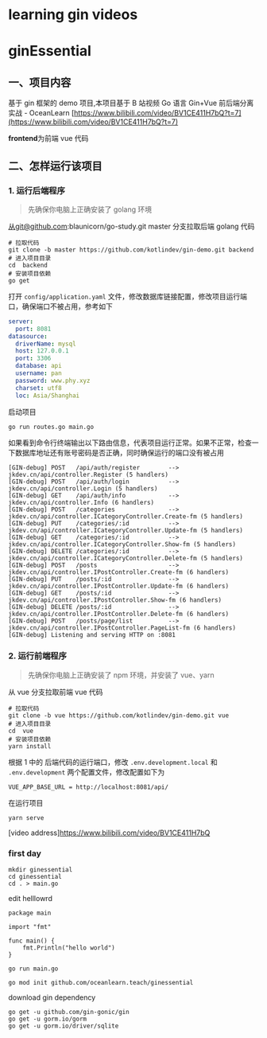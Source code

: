 # learning gin videos

# ginEssential

## 一、项目内容

基于 gin 框架的 demo 项目,本项目基于 B 站视频 Go 语言 Gin+Vue 前后端分离实战 - OceanLearn
[https://www.bilibili.com/video/BV1CE411H7bQ?t=7](https://www.bilibili.com/video/BV1CE411H7bQ?t=7)

**frontend**为前端 vue 代码

## 二、怎样运行该项目

### 1. 运行后端程序

> 先确保你电脑上正确安装了 golang 环境

从git@github.com:blaunicorn/go-study.git master 分支拉取后端 golang 代码

```shell
# 拉取代码
git clone -b master https://github.com/kotlindev/gin-demo.git backend
# 进入项目目录
cd  backend
# 安装项目依赖
go get
```

打开 `config/application.yaml` 文件，修改数据库链接配置，修改项目运行端口，确保端口不被占用，参考如下

```yaml
server:
  port: 8081
datasource:
  driverName: mysql
  host: 127.0.0.1
  port: 3306
  database: api
  username: pan
  password: www.phy.xyz
  charset: utf8
  loc: Asia/Shanghai
```

启动项目

```
go run routes.go main.go
```

如果看到命令行终端输出以下路由信息，代表项目运行正常。如果不正常，检查一下数据库地址还有账号密码是否正确，同时确保运行的端口没有被占用

```
[GIN-debug] POST   /api/auth/register        --> jkdev.cn/api/controller.Register (5 handlers)
[GIN-debug] POST   /api/auth/login           --> jkdev.cn/api/controller.Login (5 handlers)
[GIN-debug] GET    /api/auth/info            --> jkdev.cn/api/controller.Info (6 handlers)
[GIN-debug] POST   /categories               --> jkdev.cn/api/controller.ICategoryController.Create-fm (5 handlers)
[GIN-debug] PUT    /categories/:id           --> jkdev.cn/api/controller.ICategoryController.Update-fm (5 handlers)
[GIN-debug] GET    /categories/:id           --> jkdev.cn/api/controller.ICategoryController.Show-fm (5 handlers)
[GIN-debug] DELETE /categories/:id           --> jkdev.cn/api/controller.ICategoryController.Delete-fm (5 handlers)
[GIN-debug] POST   /posts                    --> jkdev.cn/api/controller.IPostController.Create-fm (6 handlers)
[GIN-debug] PUT    /posts/:id                --> jkdev.cn/api/controller.IPostController.Update-fm (6 handlers)
[GIN-debug] GET    /posts/:id                --> jkdev.cn/api/controller.IPostController.Show-fm (6 handlers)
[GIN-debug] DELETE /posts/:id                --> jkdev.cn/api/controller.IPostController.Delete-fm (6 handlers)
[GIN-debug] POST   /posts/page/list          --> jkdev.cn/api/controller.IPostController.PageList-fm (6 handlers)
[GIN-debug] Listening and serving HTTP on :8081
```

### 2. 运行前端程序

> 先确保你电脑上正确安装了 npm 环境，并安装了 vue、yarn

从 vue 分支拉取前端 vue 代码

```shell
# 拉取代码
git clone -b vue https://github.com/kotlindev/gin-demo.git vue
# 进入项目目录
cd  vue
# 安装项目依赖
yarn install
```

根据 1 中的 后端代码的运行端口，修改 `.env.development.local` 和 `.env.development` 两个配置文件，修改配置如下为

```
VUE_APP_BASE_URL = http://localhost:8081/api/
```

在运行项目

```shell
yarn serve
```

[video address]https://www.bilibili.com/video/BV1CE411H7bQ

### first day

```
mkdir ginessential
cd ginessential
cd . > main.go
```

edit helllowrd

```
package main

import "fmt"

func main() {
	fmt.Println("hello world")
}

```

```
go run main.go
```

```
go mod init github.com/oceanlearn.teach/ginessential
```

download gin dependency

```
go get -u github.com/gin-gonic/gin
go get -u gorm.io/gorm
go get -u gorm.io/driver/sqlite

```
